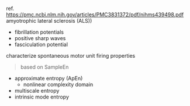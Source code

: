 ref. https://pmc.ncbi.nlm.nih.gov/articles/PMC3831372/pdf/nihms439498.pdf
amyotrophic lateral sclerosis (ALS))
- fibrillation potentials
- positive sharp waves
- fasciculation potential

characterize spontaneous motor unit firing properties

>based on SampleEn

- approximate entropy (ApEn) 
	- nonlinear complexity domain
- multiscale entropy
- intrinsic mode entropy